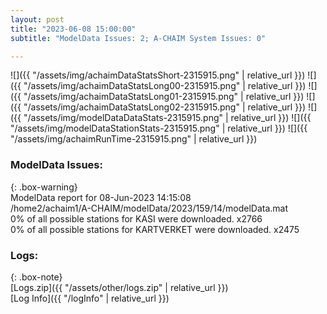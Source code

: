 ```yaml
---
layout: post
title: "2023-06-08 15:00:00"
subtitle: "ModelData Issues: 2; A-CHAIM System Issues: 0"

---
```


![]({{ "/assets/img/achaimDataStatsShort-2315915.png" | relative_url }})
![]({{ "/assets/img/achaimDataStatsLong00-2315915.png" | relative_url }})
![]({{ "/assets/img/achaimDataStatsLong01-2315915.png" | relative_url }})
![]({{ "/assets/img/achaimDataStatsLong02-2315915.png" | relative_url }})
![]({{ "/assets/img/modelDataDataStats-2315915.png" | relative_url }})
![]({{ "/assets/img/modelDataStationStats-2315915.png" | relative_url }})
![]({{ "/assets/img/achaimRunTime-2315915.png" | relative_url }})


### ModelData Issues:  
  
{: .box-warning}  
 ModelData report for 08-Jun-2023 14:15:08   
 /home2/achaim1/A-CHAIM/modelData/2023/159/14/modelData.mat   
 0% of all possible stations for KASI were downloaded. x2766   
 0% of all possible stations for KARTVERKET were downloaded. x2475   
  


### Logs:  
  
{: .box-note}  
[Logs.zip]({{ "/assets/other/logs.zip" | relative_url }})  
[Log Info]({{ "/logInfo" | relative_url }})  
